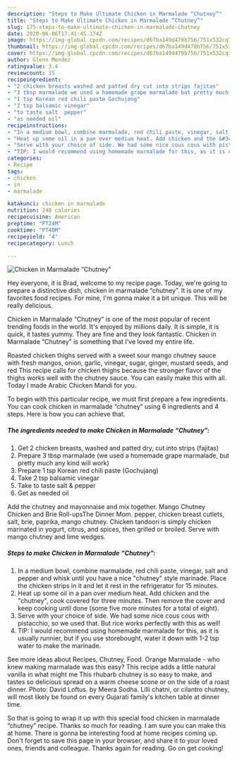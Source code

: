 ```yaml
---
description: "Steps to Make Ultimate Chicken in Marmalade “Chutney”"
title: "Steps to Make Ultimate Chicken in Marmalade “Chutney”"
slug: 175-steps-to-make-ultimate-chicken-in-marmalade-chutney
date: 2020-06-06T17:41:45.174Z
image: https://img-global.cpcdn.com/recipes/d67ba149d478b756/751x532cq70/chicken-in-marmalade-chutney-recipe-main-photo.jpg
thumbnail: https://img-global.cpcdn.com/recipes/d67ba149d478b756/751x532cq70/chicken-in-marmalade-chutney-recipe-main-photo.jpg
cover: https://img-global.cpcdn.com/recipes/d67ba149d478b756/751x532cq70/chicken-in-marmalade-chutney-recipe-main-photo.jpg
author: Glenn Mendez
ratingvalue: 3.4
reviewcount: 15
recipeingredient:
- "2 chicken breasts washed and patted dry cut into strips fajitas"
- "3 tbsp marmalade we used a homemade grape marmalade but pretty much any kind will work"
- "1 tsp Korean red chili paste Gochujang"
- "2 tsp balsamic vinegar"
- "to taste salt  pepper"
- "as needed oil"
recipeinstructions:
- "In a medium bowl, combine marmalade, red chili paste, vinegar, salt and pepper and whisk until you have a nice &#34;chutney&#34; style marinade. Place the chicken strips in it and let it rest in the refrigerator for 15 minutes."
- "Heat up some oil in a pan over medium heat. Add chicken and the &#34;chutney&#34;, cook covered for three minutes. Then remove the cover and keep cooking until done (some five more minutes for a total of eight)."
- "Serve with your choice of side. We had some nice cous cous with pistacchio, so we used that. But rice works perfectly with this as well!"
- "TIP: I would recommend using homemade marmalade for this, as it is usually runnier, but if you use storebought, water it down with 1-2 tsp water to make the marinade."
categories:
- Recipe
tags:
- chicken
- in
- marmalade

katakunci: chicken in marmalade 
nutrition: 240 calories
recipecuisine: American
preptime: "PT24M"
cooktime: "PT40M"
recipeyield: "4"
recipecategory: Lunch

---
```



![Chicken in Marmalade “Chutney”](https://img-global.cpcdn.com/recipes/d67ba149d478b756/751x532cq70/chicken-in-marmalade-chutney-recipe-main-photo.jpg)

Hey everyone, it is Brad, welcome to my recipe page. Today, we're going to prepare a distinctive dish, chicken in marmalade “chutney”. It is one of my favorites food recipes. For mine, I'm gonna make it a bit unique. This will be really delicious.

Chicken in Marmalade “Chutney” is one of the most popular of recent trending foods in the world. It's enjoyed by millions daily. It is simple, it is quick, it tastes yummy. They are fine and they look fantastic. Chicken in Marmalade “Chutney” is something that I've loved my entire life.

Roasted chicken thighs served with a sweet sour mango chutney sauce with fresh mangos, onion, garlic, vinegar, sugar, ginger, mustard seeds, and red This recipe calls for chicken thighs because the stronger flavor of the thighs works well with the chutney sauce. You can easily make this with all. Today I made Arabic Chicken Mandi for you.


To begin with this particular recipe, we must first prepare a few ingredients. You can cook chicken in marmalade “chutney” using 6 ingredients and 4 steps. Here is how you can achieve that.

<!--inarticleads1-->

##### The ingredients needed to make Chicken in Marmalade “Chutney”:

1. Get 2 chicken breasts, washed and patted dry, cut into strips (fajitas)
1. Prepare 3 tbsp marmalade (we used a homemade grape marmalade, but pretty much any kind will work)
1. Prepare 1 tsp Korean red chili paste (Gochujang)
1. Take 2 tsp balsamic vinegar
1. Take to taste salt &amp; pepper
1. Get as needed oil


Add the chutney and mayonnaise and mix together. Mango Chutney Chicken and Brie Roll-upsThe Dinner Mom. pepper, chicken breast cutlets, salt, brie, paprika, mango chutney. Chicken tandoori is simply chicken marinated in yogurt, citrus, and spices, then grilled or broiled. Serve with mango chutney and lime wedges. 

<!--inarticleads2-->

##### Steps to make Chicken in Marmalade “Chutney”:

1. In a medium bowl, combine marmalade, red chili paste, vinegar, salt and pepper and whisk until you have a nice &#34;chutney&#34; style marinade. Place the chicken strips in it and let it rest in the refrigerator for 15 minutes.
1. Heat up some oil in a pan over medium heat. Add chicken and the &#34;chutney&#34;, cook covered for three minutes. Then remove the cover and keep cooking until done (some five more minutes for a total of eight).
1. Serve with your choice of side. We had some nice cous cous with pistacchio, so we used that. But rice works perfectly with this as well!
1. TIP: I would recommend using homemade marmalade for this, as it is usually runnier, but if you use storebought, water it down with 1-2 tsp water to make the marinade.


See more ideas about Recipes, Chutney, Food. Orange Marmalade - who knew making marmalade was this easy? This recipe adds a little natural vanilla in what might me This rhubarb chutney is so easy to make, and tastes so delicious spread on a warm cheese scone or on the side of a roast dinner. Photo: David Loftus. by Meera Sodha. Lilli chatni, or cilantro chutney, will most likely be found on every Gujarati family&#39;s kitchen table at dinner time. 

So that is going to wrap it up with this special food chicken in marmalade “chutney” recipe. Thanks so much for reading. I am sure you can make this at home. There is gonna be interesting food at home recipes coming up. Don't forget to save this page in your browser, and share it to your loved ones, friends and colleague. Thanks again for reading. Go on get cooking!
